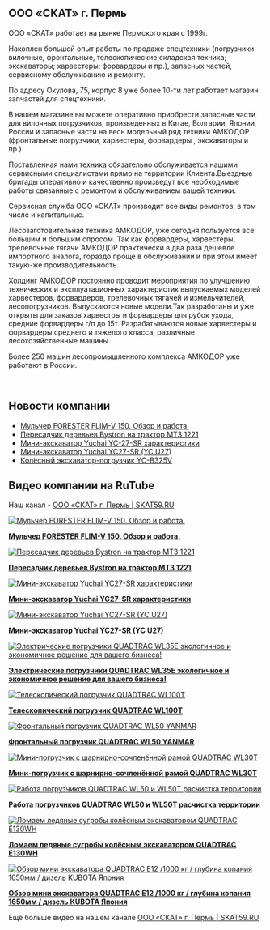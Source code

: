 ## ООО «СКАТ» г. Пермь
<p>ООО «СКАТ» работает на рынке Пермского края с 1999г.</p>
<p>Накоплен большой опыт работы по продаже спецтехники (погрузчики вилочные, фронтальные, телескопические;складская техника; экскаваторы; харвестеры; форвардеры и пр.), запасных частей, сервисному обслуживанию и ремонту.</p>
<p>По адресу Окулова, 75, корпус 8 уже более 10-ти лет работает магазин запчастей для спецтехники.</p>
<p>В нашем магазине вы можете оперативно приобрести запасные части для вилочных погрузчиков, произведенных в Китае, Болгарии, Японии, России и запасные части на весь модельный ряд техники АМКОДОР (фронтальные погрузчики, харвестеры, форвардеры , экскаваторы и пр.)</p>
<p>Поставленная нами техника обязательно обслуживается нашими сервисными специалистами прямо на территории Клиента.Выездные бригады оперативно и качественно произведут все необходимые работы связанные с ремонтом и обслуживанием вашей техники.</p>
<p>Сервисная служба ООО «СКАТ» производит все виды ремонтов, в том числе и капитальные.</p>
<p>Лесозаготовительная техника АМКОДОР, уже сегодня пользуется все большим и большим спросом. Так как форвардеры, харвестеры, трелевочные тягачи АМКОДОР практически в два раза дешевле импортного аналога, гораздо проще в обслуживании и при этом имеет такую-же производительность.</p>
<p>Холдинг АМКОДОР постоянно проводит мероприятия по улучшению технических и эксплуатационных характеристик выпускаемых моделей харвестеров, форвардеров, трелевочных тягачей и измельчителей, лесопогрузчиков. Выпускаются новые модели.Так разработаны и уже открыты для заказов харвестры и форвардеры для рубок ухода, средние форвардеры г/п до 15т. Разрабатываются новые харвестеры и форвардеры среднего и тяжелого класса, различные лесохозяйственные машины.</p>
<p>Более 250 машин лесопромышленного комплекса АМКОДОР уже работают в России.</p>
<p>&nbsp;</p>

## Новости компании

<!-- BLOG-POST-LIST:START -->
- [Мульчер FORESTER FLIM-V 150. Обзор и работа.](https://www.skat59.ru/information/video/forester-flim-v-150.html)
- [Пересадчик деревьев Bystron на трактор МТЗ 1221](https://www.skat59.ru/information/video/peresadchik-derevev-bystron-na-traktor-mtz-1221.html)
- [Мини-экскаватор Yuchai YC-27-SR характеристики](https://www.skat59.ru/information/video/mini-ekskavator-yuchai-yc-27-sr-harakteristiki.html)
- [Мини-экскаватор Yuchai YC27-SR &lpar;YC U27&rpar;](https://www.skat59.ru/information/video/mini-ekskavator-yuchai-yc27-sr-yc-u27.html)
- [Колёсный экскаватор-погрузчик YC-B325V](https://www.skat59.ru/catalogue/road-star/yc-b325v.html)
<!-- BLOG-POST-LIST:END -->

## Видео компании на RuTube 

Наш канал - [ООО «СКАТ» г. Пермь | SKAT59.RU](https://rutube.ru/channel/24674834/)

<!-- BEGIN RUTUBE -->
<a href="https://rutube.ru/video/4f18cf26dd5c0b25747950195f9cebf9/">
	<picture>
		<source media="(prefers-color-scheme: dark)" srcset="https://pic.rutubelist.ru/video/ef/76/ef76508a44f6c6bbc49cbaa37cd35237.jpg?width=250">
		<img src="https://pic.rutubelist.ru/video/ef/76/ef76508a44f6c6bbc49cbaa37cd35237.jpg?width=250" alt="Мульчер FORESTER FLIM-V 150. Обзор и работа." title="Мульчер FORESTER FLIM-V 150. Обзор и работа.">
	</picture>
	<p><strong>Мульчер FORESTER FLIM-V 150. Обзор и работа.</strong></p>
</a>

<a href="https://rutube.ru/video/0c1fd714a4fd1885504e0ac707a93ed5/">
	<picture>
		<source media="(prefers-color-scheme: dark)" srcset="https://pic.rutubelist.ru/video/37/ce/37ce7c1dc28fd481476b6ac9846345fd.jpg?width=250">
		<img src="https://pic.rutubelist.ru/video/37/ce/37ce7c1dc28fd481476b6ac9846345fd.jpg?width=250" alt="Пересадчик деревьев Bystron на трактор МТЗ 1221" title="Пересадчик деревьев Bystron на трактор МТЗ 1221">
	</picture>
	<p><strong>Пересадчик деревьев Bystron на трактор МТЗ 1221</strong></p>
</a>

<a href="https://rutube.ru/video/cfe57b8cf10a43faef5479019b5a8cdc/">
	<picture>
		<source media="(prefers-color-scheme: dark)" srcset="https://pic.rutubelist.ru/video/cf/44/cf4494587208ef0f3a70d9e73b500c15.jpg?width=250">
		<img src="https://pic.rutubelist.ru/video/cf/44/cf4494587208ef0f3a70d9e73b500c15.jpg?width=250" alt="Мини-экскаватор Yuchai YC27-SR характеристики" title="Мини-экскаватор Yuchai YC27-SR характеристики">
	</picture>
	<p><strong>Мини-экскаватор Yuchai YC27-SR характеристики</strong></p>
</a>

<a href="https://rutube.ru/video/467db1178197fa8d8195063acd78c3c9/">
	<picture>
		<source media="(prefers-color-scheme: dark)" srcset="https://pic.rutubelist.ru/video/0b/0a/0b0abc30f678277bd4b78972d2d340ac.jpg?width=250">
		<img src="https://pic.rutubelist.ru/video/0b/0a/0b0abc30f678277bd4b78972d2d340ac.jpg?width=250" alt="Мини-экскаватор Yuchai YC27-SR (YC U27)" title="Мини-экскаватор Yuchai YC27-SR (YC U27)">
	</picture>
	<p><strong>Мини-экскаватор Yuchai YC27-SR (YC U27)</strong></p>
</a>

<a href="https://rutube.ru/video/089477d2e26ef2ee651ea90dddc3d186/">
	<picture>
		<source media="(prefers-color-scheme: dark)" srcset="https://pic.rutubelist.ru/video/10/46/10462188b83033cec12c837fedaaf5ef.jpg?width=250">
		<img src="https://pic.rutubelist.ru/video/10/46/10462188b83033cec12c837fedaaf5ef.jpg?width=250" alt="Электрические погрузчики QUADTRAC WL35E экологичное и экономичное решение для вашего бизнеса!" title="Электрические погрузчики QUADTRAC WL35E экологичное и экономичное решение для вашего бизнеса!">
	</picture>
	<p><strong>Электрические погрузчики QUADTRAC WL35E экологичное и экономичное решение для вашего бизнеса!</strong></p>
</a>

<a href="https://rutube.ru/video/7d196a6bb6a882b63c537344fa05b7ec/">
	<picture>
		<source media="(prefers-color-scheme: dark)" srcset="https://pic.rutubelist.ru/video/78/22/7822c2044eeab3089af09eb11bdca592.jpg?width=250">
		<img src="https://pic.rutubelist.ru/video/78/22/7822c2044eeab3089af09eb11bdca592.jpg?width=250" alt="Телескопический погрузчик QUADTRAC WL100T" title="Телескопический погрузчик QUADTRAC WL100T">
	</picture>
	<p><strong>Телескопический погрузчик QUADTRAC WL100T</strong></p>
</a>

<a href="https://rutube.ru/video/da295d356150ad86584b792cc34100c2/">
	<picture>
		<source media="(prefers-color-scheme: dark)" srcset="https://pic.rutubelist.ru/video/0e/72/0e7268069074898b9f6b4660caac85c4.jpg?width=250">
		<img src="https://pic.rutubelist.ru/video/0e/72/0e7268069074898b9f6b4660caac85c4.jpg?width=250" alt="Фронтальный погрузчик QUADTRAC WL50 YANMAR" title="Фронтальный погрузчик QUADTRAC WL50 YANMAR">
	</picture>
	<p><strong>Фронтальный погрузчик QUADTRAC WL50 YANMAR</strong></p>
</a>

<a href="https://rutube.ru/video/a5aff9ce183475f39b0ff11b987814e0/">
	<picture>
		<source media="(prefers-color-scheme: dark)" srcset="https://pic.rutubelist.ru/video/25/b1/25b17f45f495249a9d4df30a5e8d1834.jpg?width=250">
		<img src="https://pic.rutubelist.ru/video/25/b1/25b17f45f495249a9d4df30a5e8d1834.jpg?width=250" alt="Мини-погрузчик с шарнирно-сочленённой рамой QUADTRAC WL30T" title="Мини-погрузчик с шарнирно-сочленённой рамой QUADTRAC WL30T">
	</picture>
	<p><strong>Мини-погрузчик с шарнирно-сочленённой рамой QUADTRAC WL30T</strong></p>
</a>

<a href="https://rutube.ru/video/1a30b8f91dc01cddf1e5a39461d2d133/">
	<picture>
		<source media="(prefers-color-scheme: dark)" srcset="https://pic.rutubelist.ru/video/7f/20/7f20f5a167b5e01a128161feabae2cc5.jpg?width=250">
		<img src="https://pic.rutubelist.ru/video/7f/20/7f20f5a167b5e01a128161feabae2cc5.jpg?width=250" alt="Работа погрузчиков QUADTRAC WL50 и WL50T расчистка территории" title="Работа погрузчиков QUADTRAC WL50 и WL50T расчистка территории">
	</picture>
	<p><strong>Работа погрузчиков QUADTRAC WL50 и WL50T расчистка территории</strong></p>
</a>

<a href="https://rutube.ru/video/294bd8d5086ab5e1fc6457919f153a1a/">
	<picture>
		<source media="(prefers-color-scheme: dark)" srcset="https://pic.rutubelist.ru/video/88/0e/880e1a4885de8715c8e32178a6da1efb.jpg?width=250">
		<img src="https://pic.rutubelist.ru/video/88/0e/880e1a4885de8715c8e32178a6da1efb.jpg?width=250" alt="Ломаем ледяные сугробы колёсным экскаватором QUADTRAC E130WH" title="Ломаем ледяные сугробы колёсным экскаватором QUADTRAC E130WH">
	</picture>
	<p><strong>Ломаем ледяные сугробы колёсным экскаватором QUADTRAC E130WH</strong></p>
</a>

<a href="https://rutube.ru/video/93fb101a5b6caa11ec2569339ff41bd0/">
	<picture>
		<source media="(prefers-color-scheme: dark)" srcset="https://pic.rutubelist.ru/video/45/57/4557fd057042d745f4f63d1f476a481b.jpg?width=250">
		<img src="https://pic.rutubelist.ru/video/45/57/4557fd057042d745f4f63d1f476a481b.jpg?width=250" alt="Обзор мини экскаватора QUADTRAC E12 /1000 кг / глубина копания 1650мм / дизель KUBOTA Япония" title="Обзор мини экскаватора QUADTRAC E12 /1000 кг / глубина копания 1650мм / дизель KUBOTA Япония">
	</picture>
	<p><strong>Обзор мини экскаватора QUADTRAC E12 /1000 кг / глубина копания 1650мм / дизель KUBOTA Япония</strong></p>
</a>
<!-- END RUTUBE -->

Ещё больше видео на нашем канале [ООО «СКАТ» г. Пермь | SKAT59.RU](https://rutube.ru/channel/24674834/videos/)